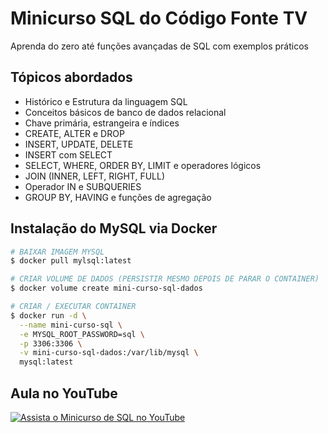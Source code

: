 # Minicurso SQL do Código Fonte TV

Aprenda do zero até funções avançadas de SQL com exemplos práticos

## Tópicos abordados

- Histórico e Estrutura da linguagem SQL
- Conceitos básicos de banco de dados relacional
- Chave primária, estrangeira e índices
- CREATE, ALTER e DROP
- INSERT, UPDATE, DELETE
- INSERT com SELECT
- SELECT, WHERE, ORDER BY, LIMIT e operadores lógicos
- JOIN (INNER, LEFT, RIGHT, FULL)
- Operador IN e SUBQUERIES
- GROUP BY, HAVING e funções de agregação

## Instalação do MySQL via Docker

```bash
# BAIXAR IMAGEM MYSQL
$ docker pull mylsql:latest

# CRIAR VOLUME DE DADOS (PERSISTIR MESMO DEPOIS DE PARAR O CONTAINER)
$ docker volume create mini-curso-sql-dados

# CRIAR / EXECUTAR CONTAINER
$ docker run -d \
  --name mini-curso-sql \
  -e MYSQL_ROOT_PASSWORD=sql \
  -p 3306:3306 \
  -v mini-curso-sql-dados:/var/lib/mysql \
  mysql:latest
```

## Aula no YouTube

[![Assista o Minicurso de SQL no YouTube](https://img.youtube.com/vi/dpanYy8IrcU/maxresdefault.jpg)](https://youtu.be/dpanYy8IrcU)
